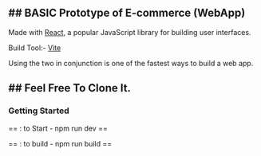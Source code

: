 ## ## BASIC Prototype of E-commerce (WebApp)

Made with [React](https://reactjs.org/), a popular JavaScript library for building user interfaces.

Build Tool:- [Vite](https://vitejs.dev/) 

Using the two in conjunction is one of the fastest ways to build a web app.

## ## Feel Free To Clone It.
### Getting Started

== : to Start - npm run dev ==

== : to build - npm run build ==

